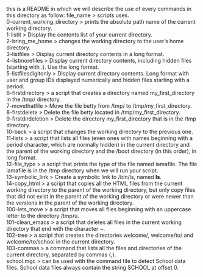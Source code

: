 this is a README in which we will describe the use of every commands in this directory as follow:
	file_name > scripts uses. <br>
0-current_working_directory > prints the absolute path name of the current working directory.<br>
1-listit > Display the contents list of your current directory.<br>
2-bring_me_home > changes the working directory to the user’s home directory.<br>
3-listfiles > Display current directory contents in a long format.<br>
4-listmorefiles > Display current directory contents, including hidden files (starting with .). Use the long format.<br>
5-listfilesdigitonly > Display current directory contents. Long format with user and group IDs displayed numerically and hidden files starting with a period.<br>
6-firstdirectory >  a script that creates a directory named my_first_directory in the /tmp/ directory.<br>
7-movethatfile > Move the file betty from /tmp/ to /tmp/my_first_directory.<br>
8-firstdelete > Delete the file betty located  in /tmp/my_first_directory.<br>
9-firstdirdeletion > Delete the directory my_first_directory that is in the /tmp directory.<br>
10-back > a script that changes the working directory to the previous one.<br>
11-lists >  a script that lists all files (even ones with names beginning with a period character, which are normally hidden) in the current directory and the parent of the working directory and the /boot directory (in this order), in long format.<br>
12-file_type >  a script that prints the type of the file named iamafile. The file iamafile is in the /tmp directory when we will run your script.<br>
13-symbolic_link > Create a symbolic link to /bin/ls, named __ls__.<br>
14-copy_html > a script that copies all the HTML files from the current working directory to the parent of the working directory, but only copy files that did not exist in the parent of the working directory or were newer than the versions in the parent of the working directory.<br>
100-lets_move >  a script that moves all files beginning with an uppercase letter to the directory /tmp/u.<br>
101-clean_emacs >  a script that deletes all files in the current working directory that end with the character ~.<br>
102-tree > a script that creates the directories welcome/, welcome/to/ and welcome/to/school in the current directory.<br>
103-commas > a command that lists all the files and directories of the current directory, separated by commas (,).<br>
school.mgc > can be used with the command file to detect School data files. School data files always contain the string SCHOOL at offset 0.

